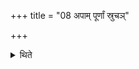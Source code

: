 +++
title = "08 अपाम् पूर्णां स्रुचञ्"

+++

<details><summary>थिते</summary>

अपां पूर्णां स्रुचं जुहोतीत्येके ८
</details>

